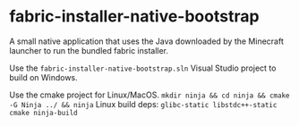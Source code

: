 # fabric-installer-native-bootstrap

A small native application that uses the Java downloaded by the Minecraft launcher to run the bundled fabric installer.

Use the `fabric-installer-native-bootstrap.sln` Visual Studio project to build on Windows.

Use the cmake project for Linux/MacOS. `mkdir ninja && cd ninja && cmake -G Ninja ../ && ninja`
Linux build deps: `glibc-static libstdc++-static cmake ninja-build`
